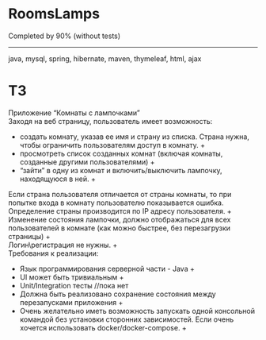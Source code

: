 # RoomsLamps
Completed by 90% (without tests) 
____
java, mysql, spring, hibernate, maven, thymeleaf, html, ajax

# ТЗ
Приложение “Комнаты с лампочками”\
Заходя на веб страницу, пользователь имеет возможность:
- создать комнату, указав ее имя и страну из списка. Страна нужна, чтобы ограничить пользователям доступ в комнату. +
- просмотреть список созданных комнат (включая комнаты, созданные другими пользователями) +
- “зайти” в одну из комнат и включить/выключить лампочку, находящуюся в ней. +

Если страна пользователя отличается от страны комнаты, то при попытке входа в комнату пользователю показывается ошибка. Определение страны производится по IP адресу пользователя. +\
Изменение состояния лампочки, должно отображаться для всех пользователей в комнате (как можно быстрее, без перезагрузки страницы) +\
Логин\регистрация не нужны. +\
Требования к реализации:
- Язык программирования серверной части - Java +
- UI может быть тривиальным +
- Unit/Integration тесты //пока нет
- Должна быть реализовано сохранение состояния между перезапусками приложения +
- Очень желательно иметь возможность запускать одной консольной командой без установки сторонних зависимостей. Если очень хочется  использовать docker/docker-compose. +
